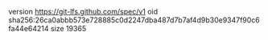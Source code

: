 version https://git-lfs.github.com/spec/v1
oid sha256:26ca0abbb573e728885c0d2247dba487d7b7af4d9b30e9347f90c6fa44e64214
size 19365
